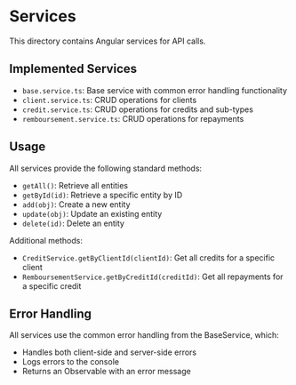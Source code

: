 # Services

This directory contains Angular services for API calls.

## Implemented Services

- `base.service.ts`: Base service with common error handling functionality
- `client.service.ts`: CRUD operations for clients
- `credit.service.ts`: CRUD operations for credits and sub-types
- `remboursement.service.ts`: CRUD operations for repayments

## Usage

All services provide the following standard methods:

- `getAll()`: Retrieve all entities
- `getById(id)`: Retrieve a specific entity by ID
- `add(obj)`: Create a new entity
- `update(obj)`: Update an existing entity
- `delete(id)`: Delete an entity

Additional methods:

- `CreditService.getByClientId(clientId)`: Get all credits for a specific client
- `RemboursementService.getByCreditId(creditId)`: Get all repayments for a specific credit

## Error Handling

All services use the common error handling from the BaseService, which:

- Handles both client-side and server-side errors
- Logs errors to the console
- Returns an Observable with an error message

